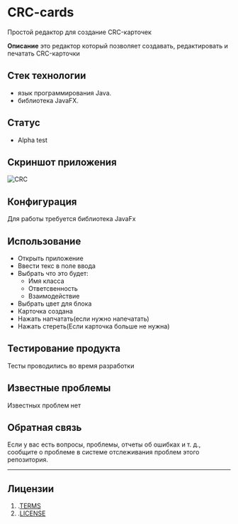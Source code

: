 # CRC-cards
Простой редактор для создание CRC-карточек

**Описание**
  это редактор который позволяет создавать, редактировать и печатать CRC-карточки

## **Стек технологии**
 * язык программирования Java.
 * библиотека JavaFX.

## **Статус**
* Alpha test

## **Скриншот приложения**

![CRC](https://user-images.githubusercontent.com/82893287/140050847-f1c413e9-2d6e-4693-8578-008e4fcd6bac.png)

## **Конфигурация**
Для работы требуется библиотека JavaFx

## **Использование**
* Открыть приложение
* Ввести текс в поле ввода
* Выбрать что это будет:
  * Имя класса
  * Ответсвенность
  * Взаимодействие
* Выбрать цвет для блока 
* Карточка создана
* Нажать напчатать(если нужно напечатать)
* Нажать стереть(Если карточка больше не нужна)  

## **Тестирование продукта**
Тесты проводились во время разработки

## **Известные проблемы**
Известных проблем нет

## **Обратная связь**
Если у вас есть вопросы, проблемы, отчеты об ошибках и т. д., сообщите о проблеме в системе отслеживания проблем этого репозитория.

----

## Лицензии
1. .[TERMS](TERMS.md)
2. .[LICENSE](LICENSE)
